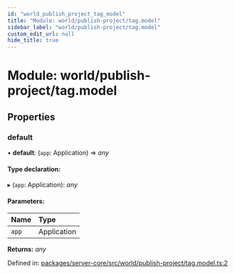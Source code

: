 ```yaml
---
id: "world_publish_project_tag_model"
title: "Module: world/publish-project/tag.model"
sidebar_label: "world/publish-project/tag.model"
custom_edit_url: null
hide_title: true
---
```


# Module: world/publish-project/tag.model

## Properties

### default

• **default**: (`app`: Application) => *any*

#### Type declaration:

▸ (`app`: Application): *any*

#### Parameters:

Name | Type |
:------ | :------ |
`app` | Application |

**Returns:** *any*

Defined in: [packages/server-core/src/world/publish-project/tag.model.ts:2](https://github.com/xr3ngine/xr3ngine/blob/77d12cea0/packages/server-core/src/world/publish-project/tag.model.ts#L2)
